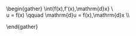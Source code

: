 \begin{gather}
\int{f(x)\,f'(x)\,\mathrm{d}x} \\\
u = f(x) \qquad \mathrm{d}u = f(x)\,\mathrm{d}x \\\

\end{gather}